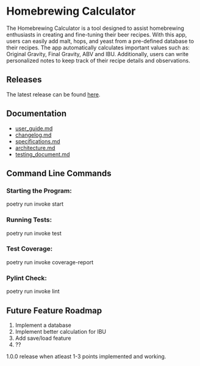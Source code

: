 # Homebrewing Calculator

The Homebrewing Calculator is a tool designed to assist homebrewing enthusiasts in creating and fine-tuning their beer recipes. With this app, users can easily add malt, hops, and yeast from a pre-defined database to their recipes. The app automatically calculates important values such as: Original Gravity, Final Gravity, ABV and IBU. Additionally, users can write personalized notes to keep track of their recipe details and observations.

## Releases

The latest release can be found [here](https://github.com/AleksiSaxlund/Homebrewing-Calculator/releases).

## Documentation

- [user_guide.md](./documentation/user_guide.md)
- [changelog.md](./documentation/changelog.md)
- [specifications.md](./documentation/specifications.md)
- [architecture.md](./documentation/architecture.md)
- [testing_document.md](./documentation/testing_document.md)

## Command Line Commands

### Starting the Program:

  poetry run invoke start

### Running Tests:

  poetry run invoke test

### Test Coverage:

  poetry run invoke coverage-report

### Pylint Check:

  poetry run invoke lint

## Future Feature Roadmap 
1. Implement a database
2. Implement better calculation for IBU
3. Add save/load feature
4. ??

1.0.0 release when atleast 1-3 points implemented and working.
